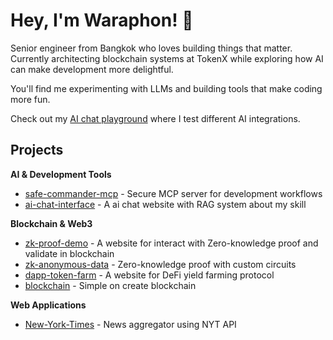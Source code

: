 # Hey, I'm Waraphon! 👋

Senior engineer from Bangkok who loves building things that matter. Currently architecting blockchain systems at TokenX while exploring how AI can make development more delightful.

You'll find me experimenting with LLMs and building tools that make coding more fun.

Check out my [AI chat playground](https://ai-chat.roonnapai.dev) where I test different AI integrations.

## Projects

**AI & Development Tools**
- [safe-commander-mcp](https://github.com/nonameb3/safe-commander-mcp) - Secure MCP server for development workflows
- [ai-chat-interface](https://github.com/nonameb3/ai-interface) - A ai chat website with RAG system about my skill

**Blockchain & Web3**
- [zk-proof-demo](https://github.com/nonameb3/zk-proof-demo) - A website for interact with Zero-knowledge proof and validate in blockchain
- [zk-anonymous-data](https://github.com/nonameb3/zk-anonymous-data) - Zero-knowledge proof with custom circuits
- [dapp-token-farm](https://github.com/nonameb3/dapp-token-farm) - A website for DeFi yield farming protocol  
- [blockchain](https://github.com/nonameb3/s_blockchain) - Simple on create blockchain

**Web Applications**
- [New-York-Times](https://github.com/nonameb3/New-York-Times) - News aggregator using NYT API
